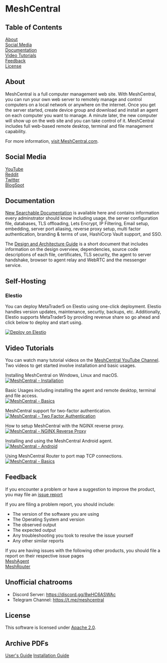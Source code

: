 # MeshCentral

## Table of Contents

[About](#about)  
[Social Media](#social-media)  
[Documentation](#documentation)  
[Video Tutorials](#video-tutorials)  
[Feedback](#feedback)  
[License](#license)

## About
MeshCentral is a full computer management web site. With MeshCentral, you can run your own web server to remotely manage and control computers on a local network or anywhere on the internet. Once you get the server started, create device group and download and install an agent on each computer you want to manage. A minute later, the new computer will show up on the web site and you can take control of it. MeshCentral includes full web-based remote desktop, terminal and file management capability.

For more information, [visit MeshCentral.com](https://meshcentral.com).

## Social Media
[YouTube](https://www.youtube.com/channel/UCJWz607A8EVlkilzcrb-GKg/videos)  
[Reddit](https://www.reddit.com/r/MeshCentral/)  
[Twitter](https://twitter.com/MeshCentral)  
[BlogSpot](https://meshcentral2.blogspot.com/)  

## Documentation
[New Searchable Documentation](https://ylianst.github.io/MeshCentral/) is available here and contains information every adminstrator should know including usage, the server configuration file, databases, TLS offloading, Lets Encrypt, IP Filtering, Email setup, embedding, server port aliasing, reverse proxy setup, multi factor authentication, branding & terms of use, HashiCorp Vault support, and SSO.

The [Design and Architecture Guide](https://meshcentral.com/docs/MeshCentral2DesignArchitecture.pdf) is a short document that includes information on the design overview, dependencies, source code descriptions of each file, certificates, TLS security, the agent to server handshake, browser to agent relay and WebRTC and the messenger service.

## Self-Hosting

### Elestio

You can deploy MetaTrader5 on Elestio using one-click deployment. Elestio handles version updates, maintenance, securtiy, backups, etc. Additionally, Elestio supports MetaTrader5 by providing revenue share so go ahead and click below to deploy and start using.

[![Deploy on Elestio](https://elest.io/images/logos/deploy-to-elestio-btn.png)](https://elest.io/open-source/metatrader5)

## Video Tutorials
You can watch many tutorial videos on the [MeshCentral YouTube Channel](https://www.youtube.com/channel/UCJWz607A8EVlkilzcrb-GKg/videos). Two videos to get started involve installation and basic usages.

Installing MeshCentral on Windows, Linux and macOS.  
[![MeshCentral - Installation](https://img.youtube.com/vi/GsQbWZmRRAU/mqdefault.jpg)](https://www.youtube.com/watch?v=GsQbWZmRRAU)

Basic Usages including installing the agent and remote desktop, terminal and file access.  
[![MeshCentral - Basics](https://img.youtube.com/vi/D9Q7M7PdTg0/mqdefault.jpg)](https://www.youtube.com/watch?v=D9Q7M7PdTg0)

MeshCentral support for two-factor authentication.  
[![MeshCentral - Two Factor Authentication](https://img.youtube.com/vi/luLZKcma9l0/mqdefault.jpg)](https://www.youtube.com/watch?v=luLZKcma9l0)

How to setup MeshCentral with the NGINX reverse proxy.  
[![MeshCentral - NGINX Reverse Proxy](https://img.youtube.com/vi/YSmiLyKSX2I/mqdefault.jpg)](https://www.youtube.com/watch?v=YSmiLyKSX2I)

Installing and using the MeshCentral Android agent.  
[![MeshCentral - Android](https://img.youtube.com/vi/wi1HYdW00Bk/mqdefault.jpg)](https://www.youtube.com/watch?v=wi1HYdW00Bk)

Using MeshCentral Router to port map TCP connections.  
[![MeshCentral - Basics](https://img.youtube.com/vi/BubeVRmbCRM/mqdefault.jpg)](https://www.youtube.com/watch?v=BubeVRmbCRM)


## Feedback
If you encounter a problem or have a suggestion to improve the product, you may file an [issue report](https://github.com/Ylianst/MeshCentral/issues/)

If you are filing a problem report, you should include:
* The version of the software you are using
* The Operating System and version
* The observed output
* The expected output
* Any troubleshooting you took to resolve the issue yourself
* Any other similar reports

If you are having issues with the following other products, you should file a report on their respective issue pages  
[MeshAgent](https://github.com/Ylianst/MeshAgent/issues)  
[MeshRouter](https://github.com/Ylianst/MeshCentralRouter/issues)

## Unofficial chatrooms
- Discord Server: https://discord.gg/8wHC6ASWAc
- Telegram Channel: https://t.me/meshcentral

## License
This software is licensed under [Apache 2.0](https://www.apache.org/licenses/LICENSE-2.0).

## Archive PDFs
[User's Guide](https://meshcentral.com/docs/MeshCentral2UserGuide.pdf)
[Installation Guide](https://meshcentral.com/docs/MeshCentral2InstallGuide.pdf)
